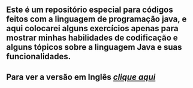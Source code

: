 ## Este é um repositório especial para códigos feitos com a linguagem de programação java, e aqui colocarei alguns exercícios apenas para mostrar minhas habilidades de codificação e alguns tópicos sobre a linguagem Java e suas funcionalidades.

## Para ver a versão em Inglês ***[clique aqui](https://github.com/IgorMariano25/Java/blob/main/README.md)***
